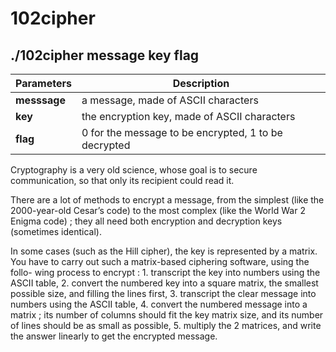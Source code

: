 102cipher
===================

./102cipher message key flag
----------------------------------------

| Parameters   | Description                                          |
| ------------ | ---------------------------------------------------- |
| **messsage** | a message, made of ASCII characters                  |
| **key**      | the encryption key, made of ASCII characters         |
| **flag**     | 0 for the message to be encrypted, 1 to be decrypted |

Cryptography is a very old science, whose goal is to secure communication, so
that only its recipient could read it.

There are a lot of methods to encrypt a message, from the simplest (like the
2000-year-old Cesar’s code) to the most complex (like the World War 2 Enigma
code) ; they all need both encryption and decryption keys (sometimes identical).

In some cases (such as the Hill cipher), the key is represented by a matrix.
You have to carry out such a matrix-based ciphering software, using the follo-
wing process to encrypt :
     1.  transcript the key into numbers using the ASCII table,
     2.  convert the numbered key into a square matrix, the smallest possible size,
     and filling the lines first,
     3.  transcript the clear message into numbers using the ASCII table,
     4.  convert the numbered message into a matrix ; its number of columns should
     fit the key matrix size, and its number of lines should be as small as possible,
     5.  multiply the 2 matrices, and write the answer linearly to get the encrypted
     message.
